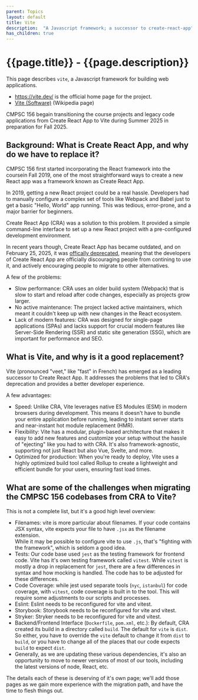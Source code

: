```yaml
---
parent: Topics
layout: default
title: Vite
description:  "A Javascript framework; a successor to create-react-app"
has_children: true
---
```


# {{page.title}} - {{page.description}}

This page describes `vite`, a Javascript framework for building web applications.

* <https://vite.dev/> is the official home page for the project.
* [Vite (Software)](https://en.wikipedia.org/wiki/Vite_(software)) (Wikipedia page)

CMPSC 156 begain transitioning the course projects and legacy code applications from Create React App to Vite during Summer 2025 in preparation for Fall 2025.

## Background: What is Create React App, and why do we have to replace it?

CMPSC 156 first started incorporating the React framework into the coursein Fall 2019, one of the most straightforward ways to create a new React app was a framework known as Create React App.

In 2019, getting a new React project could be a real hassle. Developers had to manually configure a complex set of tools like Webpack and Babel just to get a basic "Hello, World" app running. This was tedious, error-prone, and a major barrier for beginners.

Create React App (CRA) was a solution to this problem. It provided a simple command-line interface to  set up a new React project with a pre-configured development environment. 

In recent years though, Create React App has became outdated, and on February 25, 2025, it was [offically deprecated](https://react.dev/blog/2025/02/14/sunsetting-create-react-app), meaning
that the developers of Create React App are officially discouraging people from contining to use it, and actively encouraging people to migrate to other alternatives.

A few of the problems:

* Slow performance: CRA uses an older build system (Webpack) that is slow to start and reload after code changes, especially as projects grow larger.
* No active maintenance: The project lacked active maintainers, which meant it couldn't keep up with new changes in the React ecosystem.
* Lack of modern features: CRA was designed for single-page applications (SPAs) and lacks support for crucial modern features like Server-Side Rendering (SSR) and static site generation (SSG), which are important for performance and SEO.

## What is Vite, and why is it a good replacement?

Vite (pronounced "veet," like "fast" in French) has emerged as a leading successor to Create React App. 
It addresses the problems that led to CRA's deprecation and provides a better developer experience.

A few advantages:

* Speed: Unlike CRA, Vite leverages native ES Modules (ESM) in modern browsers during development. This means it doesn't have to bundle your entire application before running, leading to instant server starts and near-instant hot module replacement (HMR).
* Flexibility: Vite has a modular, plugin-based architecture that makes it easy to add new features and customize your setup without the hassle of "ejecting" like you had to with CRA. It's also framework-agnostic, supporting not just React but also Vue, Svelte, and more.
* Optimized for production: When you're ready to deploy, Vite uses a highly optimized build tool called Rollup to create a lightweight and efficient bundle for your users, ensuring fast load times.

## What are some of the challenges when migrating the CMPSC 156 codebases from CRA to Vite?

This is not a complete list, but it's a good high level overview:

* Filenames: vite is more particular about filenames. If your code contains JSX syntax, vite expects your file to have  `.jsx` as the filename extension.   
  While it may be possible to configure vite to use `.js`, that's "fighting with the framework", which is seldom a good idea.
* Tests: Our code base used `jest` as the testing framework for frontend code.  Vite has it's own testing framework called `vitest`.  While `vitest` is mostly
  a drop in replacement for `jest`, there are a few differences in syntax and how mocking is handled.  The code has to be adjusted for these differences.
* Code Coverage: while jest used separate tools (`nyc`, `istanbul`) for code coverage, with `vitest`, code coverage is built in to the tool.  This will require
  some adjustments to our scripts and processes.
* Eslint: Eslint needs to be reconfigured for vite and vitest.
* Storybook: Storybook needs to be reconfigured for vite and vitest.
* Stryker: Stryker needs to be reconfigured for vite and vitest.
* Backend/Frontend Interface (`Dockerfile`, `pom.xml`, etc.): By default, CRA created its build in a directory called `build`.  The default for `vite` is `dist`.  So either, you have to override the `vite` default to change it from `dist` to `build`, or you have to change all of the places that our code expects `build` to expect `dist`.
* Generally, as we are updating these various dependencies, it's also an opportunity to move to newer versions of most of our tools, including the latest versions of node, React, etc.

The details each of these is deserving of it's own page; we'll add those pages as we gain more experience with the migration path, 
and have the time to flesh things out.




